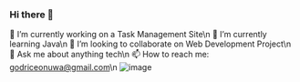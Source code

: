 ### Hi there 👋

<!--
**godriceeichie/godriceeichie** is a ✨ _special_ ✨ repository because its `README.md` (this file) appears on your GitHub profile.

Here are some ideas to get you started:

 🔭 I’m currently working on a Task Management Site
 🌱 I’m currently learning Java
👯 I’m looking to collaborate on Web Development Project
- 🤔 I’m looking for help with ...
💬 Ask me about anything tech
📫 How to reach me: godriceonuwa@gmail.com
- 😄 Pronouns: ...
- ⚡ Fun fact: ...
-->
🔭 I’m currently working on a Task Management Site\n
🌱 I’m currently learning Java\n
👯 I’m looking to collaborate on Web Development Project\n
💬 Ask me about anything tech\n
📫 How to reach me: godriceonuwa@gmail.com\n
![image](https://github.com/godriceeichie/godriceeichie/assets/112476884/945cb904-c6b6-4f59-b270-5321a2610ab2)

